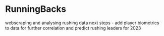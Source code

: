 # RunningBacks
webscraping and analysing rushing data
next steps - add player biometrics to data for further correlation and predict rushing leaders for 2023
